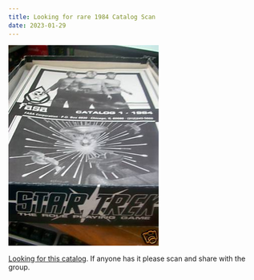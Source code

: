 ```yaml
---
title: Looking for rare 1984 Catalog Scan
date: 2023-01-29
---
```

![FASA 1984 Catalog](/images/catalog-1-1984.jpg)

[Looking for this catalog](https://thefasastartrekuniversee-group.groups.io/g/MorenaShipyards/message/10368). If anyone has it please scan and share with the group. 